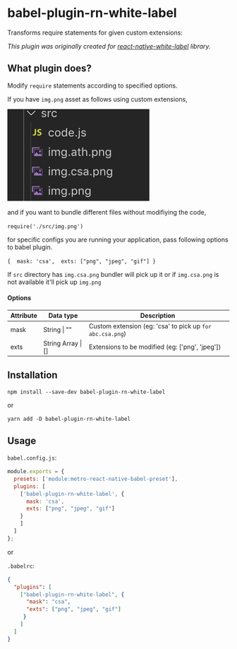 # babel-plugin-rn-white-label

Transforms require statements for given custom extensions:

_This plugin was originally created for [react-native-white-label](https://github.com/csath/react-native-white-label) library._

## What plugin does?

Modify `require` statements according to specified options.

If you have `img.png` asset as follows using custom extensions,

![Image of Assets](https://github.com/csath/babel-plugin-rn-white-label/blob/master/screenshots/assets.png)

and if you want to bundle different files without modifiying the code,

`require('./src/img.png')`

for specific configs you are running your application, pass following options to babel plugin.

``
{ 
      mask: 'csa', 
      exts: ["png", "jpeg", "gif"]
}
``

If `src` directory has `img.csa.png` bundler will pick up it or if `img.csa.png` is not available it'll pick up `img.png`

#### Options

| Attribute     | Data type     | Description    |
| ------------- | ------------- | ------------- |
| mask          | String \| ""   | Custom extension (eg: 'csa' to pick up `for abc.csa.png`)        |
| exts          | String Array \| [] | Extensions to be modified (eg: ['png', 'jpeg']) |

## Installation

```to be modified
npm install --save-dev babel-plugin-rn-white-label
```
or
```
yarn add -D babel-plugin-rn-white-label
```

## Usage

`babel.config.js`:

```javascript
module.exports = {
  presets: ['module:metro-react-native-babel-preset'],
  plugins: [
    ['babel-plugin-rn-white-label', { 
      mask: 'csa', 
      exts: ["png", "jpeg", "gif"]
    }
    ]
  ]
};
```

or

`.babelrc`:

```json
{
  "plugins": [
    ["babel-plugin-rn-white-label", {
      "mask": "csa",
      "exts": ["png", "jpeg", "gif"]
     }
    ]
  ]
}
```


